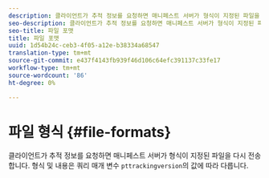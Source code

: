 ```yaml
---
description: 클라이언트가 추적 정보를 요청하면 매니페스트 서버가 형식이 지정된 파일을 다시 전송합니다. 형식 및 내용은 쿼리 매개 변수 pttrackingversion의 값에 따라 달라집니다.
seo-description: 클라이언트가 추적 정보를 요청하면 매니페스트 서버가 형식이 지정된 파일을 다시 전송합니다. 형식 및 내용은 쿼리 매개 변수 pttrackingversion의 값에 따라 달라집니다.
seo-title: 파일 포맷
title: 파일 포맷
uuid: 1d54b24c-ceb3-4f05-a12e-b38334a68547
translation-type: tm+mt
source-git-commit: e437f4143fb939f46d106c64efc391137c33fe17
workflow-type: tm+mt
source-wordcount: '86'
ht-degree: 0%

---
```



# 파일 형식 {#file-formats}

클라이언트가 추적 정보를 요청하면 매니페스트 서버가 형식이 지정된 파일을 다시 전송합니다. 형식 및 내용은 쿼리 매개 변수 `pttrackingversion`의 값에 따라 다릅니다.